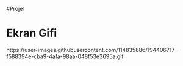  #Proje1
<h1>Ekran Gifi</h1>
https://user-images.githubusercontent.com/114835886/194406717-f588394e-cba9-4afa-98aa-048f53e3695a.gif
